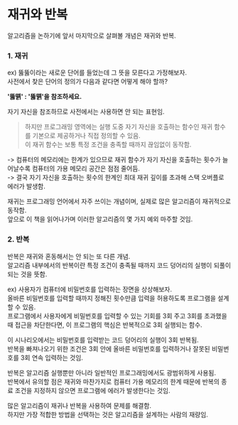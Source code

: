 # 재귀와 반복
알고리즘을 논하기에 앞서 마지막으로 살펴볼 개념은 재귀와 반복.      
   
### 1. 재귀   
ex) 뚫뚫이라는 새로운 단어를 들었는데 그 뜻을 모른다고 가정해보자.    
사전에서 찾은 단어의 정의가 다음과 같다면 어떻게 해야 할까?   
   
__'뚫뗅' : '뚫뗅'을 참조하세요.__   
   
자기 자신을 참조하므로 사전에서는 사용하면 안 되는 표현임.   

> 하지만 프로그래밍 영역에는 실행 도중 자기 자신을 호출하는 함수인 재귀 함수를 기본으로 제공하거나 직접 정의할 수 있음.   
이 재귀 함수는 보통 특정 조건을 충족할 때까지 끊임없이 동작함.   

-> 컴퓨터의 메모리에는 한계가 있으므로 재귀 함수가 자기 자신을 호출하는 횟수가 늘어날수록 컴퓨터의 가용 메모리 공간은 점점 줄어듬.   
-> 결국 자기 자신을 호출하는 횟수의 한계인 최대 재귀 깊이를 초과해 스택 오버플로 에러가 발생함.   
   
재귀는 프로그래밍 언어에서 자주 쓰이는 개념이며, 실제로 많은 알고리즘이 재귀적으로 동작함.   
앞으로 이 책을 읽어나가며 이러한 알고리즘의 몇 가지 예외 마주할 것임.   

### 2. 반복
반복은 재귀와 혼동해서는 안 되는 또 다른 개념.   
알고리즘 내부에서의 반복이란 특정 조건이 충족될 때까지 코드 덩어리의 실행이 되풀이되는 것을 뜻함.   

ex) 사용자가 컴퓨터에 비밀번호를 입력하는 장면을 상상해보자.   
올바른 비밀번호를 입력할 때까지 정해진 횟수만큼 입력을 허용하도록 프로그램을 설계할 수 있음.   
프로그램에서 사용자에게 비밀번호를 입력할 수 있는 기회를 3회 주고 3회를 초과했을 때 접근을 차단한다면, 이 프로그램의 핵심은 반복적으로 3회 실행되는 함수.   

이 시나리오에서는 비밀번호를 입력받는 코드 덩어리의 실행이 3회 반복됨.   
반복을 빠져나오기 위한 조건은 3회 안에 올바른 비밀번호를 입력하거나 잘못된 비밀번호를 3회 연속 입력하는 것임.   

반복은 알고리즘 실행뿐만 아니라 일반적인 프로그래밍에서도 광범위하게 사용됨.   
반복에서 유의할 점은 재귀와 마찬가지로 컴퓨터 가용 메모리의 한계 때문에 반복의 종료 조건을 지정하지 않으면 프로그램에 에러가 발생한다는 것임.   

많은 알고리즘이 재귀나 반복을 사용하여 문제를 해결함.   
하지만 가장 적합한 방법을 선택하는 것은 알고리즘을 설계하는 사람의 재량임.   




